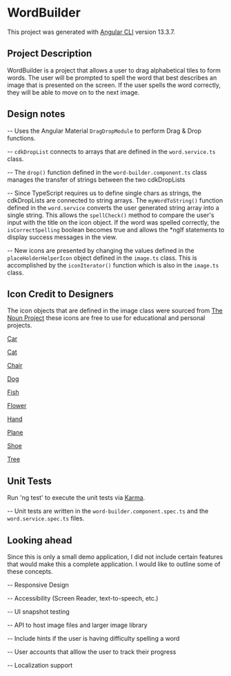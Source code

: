 # WordBuilder

This project was generated with [Angular CLI](https://github.com/angular/angular-cli) version 13.3.7.

## Project Description

WordBuilder is a project that allows a user to drag alphabetical tiles to form words. The user will be prompted to spell the word that best describes an image that is presented on the screen. If the user spells the word correctly, they will be able to move on to the next image. 

## Design notes

-- Uses the Angular Material `DragDropModule` to perform Drag & Drop functions. 

-- `cdkDropList` connects to arrays that are defined in the `word.service.ts` class. 

-- The `drop()` function defined in the `word-builder.component.ts` class manages the transfer of strings between the two cdkDropLists

-- Since TypeScript requires us to define single chars as strings, the cdkDropLists are connected to string arrays. The `myWordToString()` function defined in the `word.service` converts the user generated string array into a single string. This allows the `spellCheck()` method to compare the user's input with the title on the icon object. If the word was 
spelled correctly, the `isCorrectSpelling` boolean becomes true and allows the *ngIf statements to display success messages in the view. 

-- New icons are presented by changing the values defined in the `placeHolderHelperIcon` object defined in the `image.ts` class. This is accomplished by the `iconIterator()` function which is also in the `image.ts` class.

## Icon Credit to Designers

The icon objects that are defined in the image class were sourced from [The Noun Project](https://thenounproject.com/) these icons are free to use for educational and personal projects.

[Car](https://thenounproject.com/iahmadali26)

[Cat](https://thenounproject.com/mungang.kim/)

[Chair](https://thenounproject.com/bonnie.beach/)

[Dog](https://thenounproject.com/schroederdaniel/)

[Fish](https://thenounproject.com/CreativeMania/)

[Flower](https://thenounproject.com/ekopatriot3351/)

[Hand](https://thenounproject.com/icon/hand-164670/)

[Plane](https://thenounproject.com/iconsfest/)

[Shoe](https://thenounproject.com/coquet_adrien/)

[Tree](https://thenounproject.com/warunkicon/)

## Unit Tests

Run 'ng test' to execute the unit tests via [Karma](https://karma-runner.github.io).

-- Unit tests are written in the `word-builder.component.spec.ts` and the `word.service.spec.ts` files.

## Looking ahead

Since this is only a small demo application, I did not include certain features that would make this a complete application. I would like to outline some of these concepts.

-- Responsive Design

-- Accessibility (Screen Reader, text-to-speech, etc.)

-- UI snapshot testing 

-- API to host image files and larger image library 

-- Include hints if the user is having difficulty spelling a word

-- User accounts that alllow the user to track their progress 

-- Localization support
